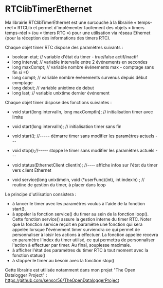 RTClibTimerEthernet
===================

Ma librairie RTClibTimerEthernet est une surcouche à la librairie « temps-réel » RTCLib et permet d'implémenter facilement des objets « timers temps-réel » (ou « timers RTC ») pour une utilisation via réseau Ethernet (pour la réception des informations des timers RTC).

Chaque objet timer RTC dispose des paramètres suivants : 
* boolean etat;  // variable d'état du timer - true/false actif/inactif
* long interval; // variable intervalle entre 2 événements en secondes 
* long maxCompt; // variable nombre événements max - comptage sans fin si =0
* long compt; // variable nombre événements survenus depuis début comptage
* long debut; // variable unixtime de debut
* long last; // variable unixtime dernier événement

Chaque objet timer dispose des fonctions suivantes : 
* void start(long intervalIn, long maxComptIn); // initialisation timer avec limite 
* void start(long intervalIn); // initialisation timer sans fin 
* void start(); //----- démarre timer sans modifier les paramètres actuels --- 
  
* void stop();//----- stoppe le timer sans modifier les paramètres actuels --- 

* void status(EthernetClient clientIn); //---- affiche infos sur l'état du timer vers client Ethernet
	
* void service(long unixtimeIn, void (*userFunc)(int), int indexIn) ; // routine de gestion du timer, à placer dans loop 


Le principe d'utilisation consistera : 
* à lancer le timer avec les paramètres voulus à l'aide de la fonction start(),
* à appeler la fonction service() du timer au sein de la fonction loop(). Cette fonction service() assure la gestion interne du timer RTC. Noter que la fonction service reçoit en paramètre une fonction qui sera appelée lorsque l'événement timer surviendra ce qui permet de personnaliser à loisir les actions à effectuer. La fonction appelée recevra en paramètre l'index du timer utilisé, ce qui permettra de personnaliser l'action à effectuer par timer. Au final, souplesse maximale. 
* à afficher l'état des paramètres du timer RTC à tout moment avec la fonction status()
* à stopper le timer au besoin avec la fonction stop() 


Cette librairie est utilisée notamment dans mon projet "The Open Datalogger Project" : https://github.com/sensor56/TheOpenDataloggerProject
